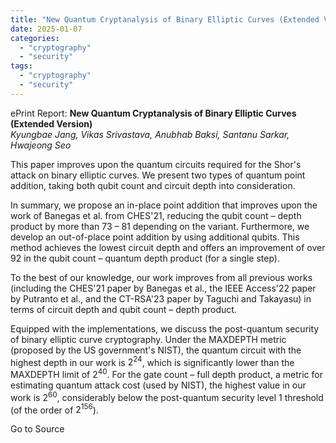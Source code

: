```yaml
---
title: "New Quantum Cryptanalysis of Binary Elliptic Curves (Extended Version)"
date: 2025-01-07
categories: 
  - "cryptography"
  - "security"
tags: 
  - "cryptography"
  - "security"
---
```


ePrint Report: **New Quantum Cryptanalysis of Binary Elliptic Curves (Extended Version)**  
_Kyungbae Jang, Vikas Srivastava, Anubhab Baksi, Santanu Sarkar, Hwajeong Seo_

This paper improves upon the quantum circuits required for the Shor's attack on binary elliptic curves. We present two types of quantum point addition, taking both qubit count and circuit depth into consideration.  
  
In summary, we propose an in-place point addition that improves upon the work of Banegas et al. from CHES'21, reducing the qubit count – depth product by more than $73%$ – $81%$ depending on the variant. Furthermore, we develop an out-of-place point addition by using additional qubits. This method achieves the lowest circuit depth and offers an improvement of over $92%$ in the qubit count – quantum depth product (for a single step).  
  
To the best of our knowledge, our work improves from all previous works (including the CHES'21 paper by Banegas et al., the IEEE Access'22 paper by Putranto et al., and the CT-RSA'23 paper by Taguchi and Takayasu) in terms of circuit depth and qubit count – depth product.  
  
Equipped with the implementations, we discuss the post-quantum security of binary elliptic curve cryptography. Under the MAXDEPTH metric (proposed by the US government's NIST), the quantum circuit with the highest depth in our work is $2^{24}$, which is significantly lower than the MAXDEPTH limit of $2^{40}$. For the gate count – full depth product, a metric for estimating quantum attack cost (used by NIST), the highest value in our work is $2^{60}$, considerably below the post-quantum security level 1 threshold (of the order of $2^{156}$).

Go to Source
